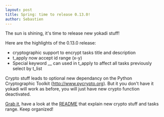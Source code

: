 ```yaml
---
layout: post
title: Spring: time to release 0.13.0!
author: Sebastien
---
```

The sun is shining, it's time to release new yokadi stuff!

Here are the highlights of the 0.13.0 release:
- cryptographic support to encrypt tasks title and description
- t_apply now accept id range (x-y)
- Special keyword __ can used in t_apply to affect all tasks previously select by t_list

Crypto stuff leads to optional new dependancy on the Python Cryptographic Toolkit (http://www.pycrypto.org). But it you don't have it
yokadi will work as before, you will just have new crypto function deactivated.

[Grab it](/download.html), have a look at the [README](/README.html) that explain new crypto stuff and tasks range.
Keep organized! 
